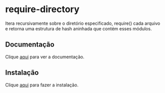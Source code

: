 # require-directory

Itera recursivamente sobre o diretório especificado, require() cada arquivo e retorna uma estrutura de hash aninhada que contém esses módulos.

## Documentação

Clique [aqui](https://github.com/troygoode/node-require-directory) para ver a documentação.

## Instalação

Clique [aqui](https://www.npmjs.com/package/require-directory) para fazer a instalação.